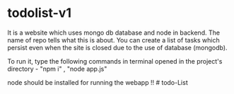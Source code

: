 # todolist-v1

It is a website which uses mongo db database and node in backend. The name of repo tells what this is about. You can create a list of tasks which persist even when 
the site is closed due to the use of database (mongodb).

To run it, type the following commands in terminal opened in the project's directory - "npm i" , "node app.js"

node should be installed for running the webapp !!
#   t o d o - L i s t  
 